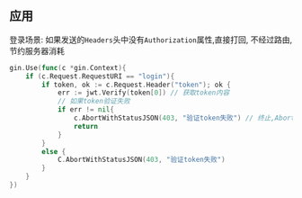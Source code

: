 ## 应用

登录场景: 如果发送的`Headers`头中没有`Authorization`属性,直接打回, 不经过路由, 节约服务器消耗

```go
gin.Use(func(c *gin.Context){
	if (c.Request.RequestURI == "login"){
		if token, ok := c.Request.Header("token"); ok {
			err := jwt.Verify(token[0]) // 获取token内容
			// 如果token验证失败
			if err != nil{
				c.AbortWithStatusJSON(403, "验证token失败") // 终止,AbortWithStatusJSON执行之后只返回JSON内容,剩下的代码都不会执行
				return 
			}
		}
		else {
			C.AbortWithStatusJSON(403, "验证token失败")
		}
	}
})
```
